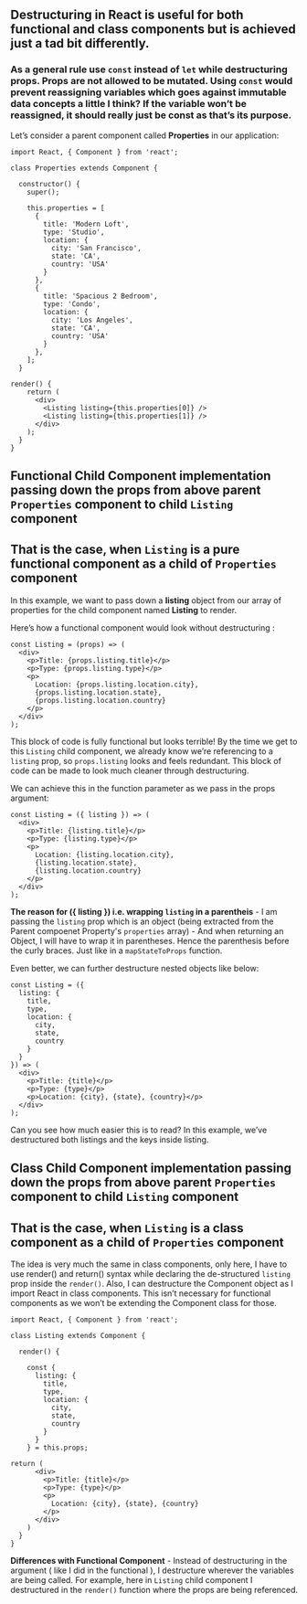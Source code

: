 ## Destructuring in React is useful for both functional and class components but is achieved just a tad bit differently.

### As a general rule use ``const`` instead of ``let`` while destructuring props. Props are not allowed to be mutated. Using ``const`` would prevent reassigning variables which goes against immutable data concepts a little I think? If the variable won’t be reassigned, it should really just be const as that’s its purpose.

Let’s consider a parent component called **Properties** in our application:

```
import React, { Component } from 'react';

class Properties extends Component {

  constructor() {
    super();

    this.properties = [
      {
        title: 'Modern Loft',
        type: 'Studio',
        location: {
          city: 'San Francisco',
          state: 'CA',
          country: 'USA'
        }
      },
      {
        title: 'Spacious 2 Bedroom',
        type: 'Condo',
        location: {
          city: 'Los Angeles',
          state: 'CA',
          country: 'USA'
        }
      },
    ];
  }

render() {
    return (
      <div>
        <Listing listing={this.properties[0]} />
        <Listing listing={this.properties[1]} />
      </div>
    );
  }
}
```

## Functional Child Component implementation passing down the props from above parent ``Properties`` component to child ``Listing`` component
## That is the case, when ``Listing`` is a pure functional component as a child of ``Properties`` component

In this example, we want to pass down a **listing** object from our array of properties for the child component named **Listing** to render.

Here’s how a functional component would look without destructuring :

```
const Listing = (props) => (
  <div>
    <p>Title: {props.listing.title}</p>
    <p>Type: {props.listing.type}</p>
    <p>
      Location: {props.listing.location.city},
      {props.listing.location.state},
      {props.listing.location.country}
    </p>
  </div>
);
```

This block of code is fully functional but looks terrible! By the time we get to this ``Listing`` child component, we already know we’re referencing to a ``listing`` prop, so ``props.listing`` looks and feels redundant. This block of code can be made to look much cleaner through destructuring.

We can achieve this in the function parameter as we pass in the props argument:

```
const Listing = ({ listing }) => (
  <div>
    <p>Title: {listing.title}</p>
    <p>Type: {listing.type}</p>
    <p>
      Location: {listing.location.city},
      {listing.location.state},
      {listing.location.country}
    </p>
  </div>
);
```
**The reason for ({ listing }) i.e. wrapping ``listing`` in a parentheis** -   I am passing the ``listing`` prop which is an object (being extracted from the Parent compoenet Property's ``properties`` array) -  And when returning an Object, I will have to wrap it in parentheses. Hence the parenthesis before the curly braces. Just like in a ``mapStateToProps`` function.

Even better, we can further destructure nested objects like below:

```
const Listing = ({
  listing: {
    title,
    type,
    location: {
      city,
      state,
      country
    }
  }
}) => (
  <div>
    <p>Title: {title}</p>
    <p>Type: {type}</p>
    <p>Location: {city}, {state}, {country}</p>
  </div>
);
```

Can you see how much easier this is to read? In this example, we’ve destructured both listings and the keys inside listing.

## Class Child Component implementation passing down the props from above parent ``Properties`` component to child ``Listing`` component
## That is the case, when ``Listing`` is a class component as a child of ``Properties`` component

The idea is very much the same in class components, only here, I have to use render() and return() syntax while declaring the de-structured ``listing`` prop inside the ``render()``. Also, I can destructure the Component object as I import React in class components. This isn’t necessary for functional components as we won’t be extending the Component class for those.

```
import React, { Component } from 'react';

class Listing extends Component {

  render() {

    const {
      listing: {
        title,
        type,
        location: {
          city,
          state,
          country
        }
      }
    } = this.props;

return (
      <div>
        <p>Title: {title}</p>
        <p>Type: {type}</p>
        <p>
          Location: {city}, {state}, {country}
        </p>
      </div>
    )
  }
}
```
**Differences with Functional Component** - Instead of destructuring in the argument ( like I did in the functional ), I destructure wherever the variables are being called. For example, here in ``Listing`` child component I destructured in the ``render()`` function where the props are being referenced.

